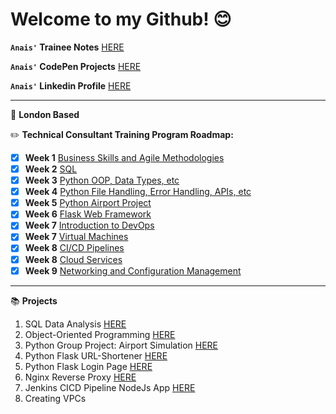 # Welcome to my Github! :blush:

**`Anais'` Trainee Notes** [HERE](/docs)

**`Anais'` CodePen Projects** [HERE](https://codepen.io/tangintech)

**`Anais'` Linkedin Profile** [HERE](https://www.linkedin.com/in/anais-tang/)

---
:round_pushpin: **London Based**

:pencil2: **Technical Consultant Training Program Roadmap:**

- [x] **Week 1** [Business Skills and Agile Methodologies](/docs/Week1_BusinessSkills)
- [x] **Week 2** [SQL](/docs/Week2_SQL)
- [x] **Week 3** [Python OOP, Data Types, etc](/docs/Week3_Python%20)
- [x] **Week 4** [Python File Handling, Error Handling, APIs, etc](/docs/Week4_Python)
- [x] **Week 5** [Python Airport Project](https://github.com/Humza277/pythonProject)
- [x] **Week 6** [Flask Web Framework](/docs/Week6_FlaskPython)
- [x] **Week 7** [Introduction to DevOps](/docs/Week7_Intro_DevOps)
- [x] **Week 7** [Virtual Machines](/docs/Week7_VM)
- [x] **Week 8** [CI/CD Pipelines](/docs/Week8_CICD)
- [x] **Week 8** [Cloud Services](/docs/Week8_CloudServices)
- [x] **Week 9** [Networking and Configuration Management](/docs/Week9_Networking)
---

:books: **Projects**

1. SQL Data Analysis [HERE](/docs/Week2_SQL/SQL_Projects)
2. Object-Oriented Programming [HERE](https://github.com/naistangz/OOP)
3. Python Group Project: Airport Simulation [HERE](https://github.com/Humza277/pythonProject)
4. Python Flask URL-Shortener [HERE](/docs/Week6_FlaskPython/url-shortener)
5. Python Flask Login Page [HERE](https://github.com/naistangz/flask_autho_app/tree/master/flask_autho_app)
6. Nginx Reverse Proxy [HERE](https://github.com/naistangz/nginx-reverse-proxy)
7. Jenkins CICD Pipeline NodeJs App [HERE](https://github.com/naistangz/NodeJSAWS_Deploy_Code)
8. Creating VPCs